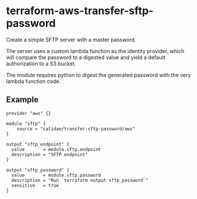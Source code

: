 # terraform-aws-transfer-sftp-password
Create a simple SFTP server with a master password.

The server uses a custom lambda function as the identity
provider, which will compare the password to a digested
value and yield a default authorization to a S3 bucket.

The module requires python to digest the generated
password with the very lambda function code.

## Example

```
provider "aws" {}

module "sftp" {
    source = "calidae/transfer-sftp-password/aws"
}

output "sftp_endpoint" {
  value       = module.sftp.endpoint
  description = "SFTP endpoint"
}

output "sftp_password" {
  value       = module.sftp.password
  description = "Run `terraform output sftp_password`"
  sensitive   = true
}
```
